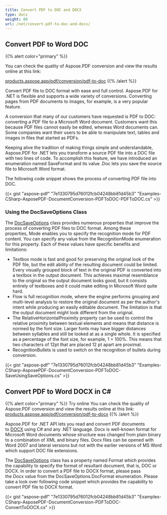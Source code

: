 ```yaml
---
title: Convert PDF to DOC and DOCX
type: docs
weight: 80
url: /net/convert-pdf-to-doc-and-docx/
---
```


## **Convert PDF to Word DOC**
{{% alert color="primary" %}} 

You can check the quality of Aspose.PDF conversion and view the results online at this link:

[products.aspose.app/pdf/conversion/pdf-to-doc](https://products.aspose.app/pdf/conversion/pdf-to-doc) {{% /alert %}} 

Convert PDF file to DOC format with ease and full control. Aspose.PDF for .NET is flexible and supports a wide variety of conversions. Converting pages from PDF documents to images, for example, is a very popular feature.

A conversion that many of our customers have requested is PDF to DOC: converting a PDF file to a Microsoft Word document. Customers want this because PDF files cannot easily be edited, whereas Word documents can. Some companies want their users to be able to manipulate text, tables and images in files that started as PDFs.

Keeping alive the tradition of making things simple and understandable, Aspose.PDF for .NET lets you transform a source PDF file into a DOC file with two lines of code. To accomplish this feature, we have introduced an enumeration named SaveFormat and its value .Doc lets you save the source file to Microsoft Word format.

The following code snippet shows the process of converting PDF file into DOC.

{{< gist "aspose-pdf" "7e1330795d76012fcb04248bb81d45b3" "Examples-CSharp-AsposePDF-DocumentConversion-PDFToDOC-PDFToDOC.cs" >}}
### **Using the DocSaveOptions Class**
The [DocSaveOptions](https://apireference.aspose.com/net/pdf/aspose.pdf/docsaveoptions) class provides numerous properties that improve the process of converting PDF files to DOC format. Among these properties, Mode enables you to specify the recognition mode for PDF content. You can specify any value from the RecognitionMode enumeration for this property. Each of these values have specific benefits and limitations:

- Textbox mode is fast and good for preserving the original look of the PDF file, but the edit ability of the resulting document could be limited. Every visually grouped block of text in the original PDF is converted into a textbox in the output document. This achieves maximal resemblance to the original so the output document looks good, but it consists entirely of textboxes and it could make editing in Microsoft Word quite hard.
- Flow is full recognition mode, where the engine performs grouping and multi-level analysis to restore the original document as per the author's intent while producing an easily editable document. The limitation is that the output document might look different from the original.
- The RelativeHorizontalProximity property can be used to control the relative proximity between textual elements and means that distance is normed by the font size. Larger fonts may have bigger distances between syllables and still be looked at as a single whole. It is specified as a percentage of the font size, for example, 1 = 100%. This means that two characters of 12pt that are placed 12 pt apart are proximal.
- RecognitionBullets is used to switch on the recognition of bullets during conversion.

{{< gist "aspose-pdf" "7e1330795d76012fcb04248bb81d45b3" "Examples-CSharp-AsposePDF-DocumentConversion-PDFToDOC-SaveUsingSaveOptions.cs" >}}
## **Convert PDF to Word DOCX in C#**

{{% alert color="primary" %}} 
Try online
You can check the quality of Aspose.PDF conversion and view the results online at this link:
[products.aspose.app/pdf/conversion/pdf-to-docx](https://products.aspose.app/pdf/conversion/pdf-to-docx)
 {{% /alert %}} 



Aspose.PDF for .NET API lets you read and convert PDF documents to [DOCX](https://wiki.fileformat.com/word-processing/docx/) using C# and any .NET language. Docx is well-known format for Microsoft Word documents whose structure was changed from plain binary to a combination of XML and binary files. Docx files can be opened with Word 2007 and lateral versions but not with the earlier versions of MS Word which support DOC file extensions.  

The [DocSaveOptions](https://apireference.aspose.com/net/pdf/aspose.pdf/docsaveoptions) class has a property named Format which provides the capability to specify the format of resultant document, that is, DOC or DOCX. In order to convert a PDF file to DOCX format, please pass the Docx value from the DocSaveOptions.DocFormat enumeration. Please take a look over following code snippet which provides the capability to convert PDF file to DOCX format.

{{< gist "aspose-pdf" "7e1330795d76012fcb04248bb81d45b3" "Examples-CSharp-AsposePDF-DocumentConversion-PDFToDOC-ConvertToDOCX.cs" >}}
